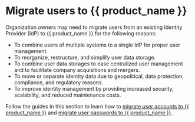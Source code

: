 # Migrate users to {{ product_name }}

Organization owners may need to migrate users from an existing Identity Provider (IdP) to {{ product_name }} for the following reasons:

- To combine users of multiple systems to a single IdP for proper user management.
- To reorganize, restructure, and simplify user data storage.
- To combine user data storages to ease centralized user management and to facilitate company acquisitions and mergers.
- To move or separate identity data due to geopolitical, data protection, compliance, and regulatory reasons.
- To improve identity management by providing increased security, scalability, and reduced maintenance costs.

Follow the guides in this section to learn how to [migrate user accounts to {{ product_name }}]({{base_path}}/guides/users/migrate-users/migrate-users/) and [migrate user passwords to {{ product_name }}]({{base_path}}/guides/users/migrate-users/migrate-passwords/).
